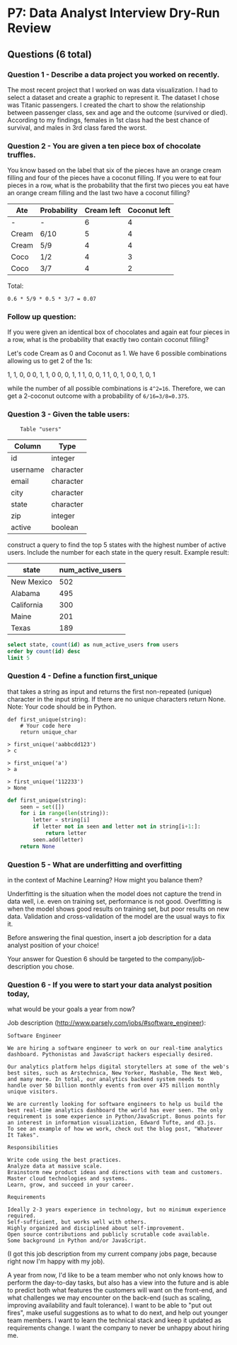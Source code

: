 # P7: Data Analyst Interview Dry-Run Review

##  Questions (6 total)

### Question 1 - Describe a data project you worked on recently.

The most recent project that I worked on was data visualization. I had 
to select a dataset and create a graphic to represent it. The dataset
I chose was Titanic passengers. I created the chart to show the
relationship between passenger class, sex and age and the outcome
(survived or died). According to my findings, females in 1st class had
the best chance of survival, and males in 3rd class fared the worst. 

### Question 2 - You are given a ten piece box of chocolate truffles.

You know based on the label that six of the pieces have an orange cream 
filling and four of the pieces have a coconut filling. If you were to eat 
four pieces in a row, what is the probability that the first two pieces 
you eat have an orange cream filling and the last two have a coconut
filling?

 Ate    | Probability | Cream left | Coconut left 
--------|-------------|------------|-------------
 -      |      -      | 6          | 4
 Cream  | 6/10        | 5          | 4
 Cream  | 5/9         | 4          | 4
 Coco   | 1/2         | 4          | 3
 Coco   | 3/7         | 4          | 2
 
Total:

```
0.6 * 5/9 * 0.5 * 3/7 = 0.07
```

### Follow up question:

If you were given an identical box of chocolates and again eat four 
pieces in a row, what is the probability that exactly two contain 
coconut filling?

Let's code Cream as 0 and Coconut as 1. We have 6 possible
combinations allowing us to get 2 of the 1s:

1, 1, 0, 0
0, 1, 1, 0
0, 0, 1, 1
1, 0, 0, 1
1, 0, 1, 0
0, 1, 0, 1

while the number of all possible combinations is `4^2=16`. Therefore,
we can get a 2-coconut outcome with a probability of `6/16=3/8=0.375`.

### Question 3 - Given the table users:

        Table "users"        
| Column      | Type      |
|-------------|-----------|
| id          | integer   |
| username    | character |
| email       | character |
| city        | character |
| state       | character |
| zip         | integer   |
| active      | boolean   |

construct a query to find the top 5 states with the highest number of 
active users. Include the number for each state in the query result.
Example result:

| state      | num_active_users |
|------------|------------------|
| New Mexico | 502              |
| Alabama    | 495              |
| California | 300              |
| Maine      | 201              |
| Texas      | 189              |

```sql
select state, count(id) as num_active_users from users
order by count(id) desc
limit 5
```

### Question 4 - Define a function first_unique

that takes a string as input and returns the first non-repeated (unique)
character in the input string. If there are no unique characters return
None. Note: Your code should be in Python.

```
def first_unique(string):
    # Your code here
    return unique_char

> first_unique('aabbcdd123')
> c

> first_unique('a')
> a

> first_unique('112233')
> None
```

```python
def first_unique(string):
    seen = set([])
    for i in range(len(string)):
        letter = string[i]
        if letter not in seen and letter not in string[i+1:]:
            return letter
        seen.add(letter)
    return None

```

### Question 5 - What are underfitting and overfitting

in the context of Machine Learning? How might you balance them?

Underfitting is the situation when the model does not capture the trend in
data well, i.e. even on training set, performance is not good. Overfitting
is when the model shows good results on training set, but poor results on 
new data. Validation and cross-validation of the model are the usual ways
to fix it.

Before answering the final question, insert a job description for a data analyst position of your choice!

Your answer for Question 6 should be targeted to the company/job-description you chose.

### Question 6 - If you were to start your data analyst position today,

what would be your goals a year from now?

Job description (http://www.parsely.com/jobs/#software_engineer):

```
Software Engineer

We are hiring a software engineer to work on our real-time analytics 
dashboard. Pythonistas and JavaScript hackers especially desired.

Our analytics platform helps digital storytellers at some of the web's 
best sites, such as Arstechnica, New Yorker, Mashable, The Next Web, 
and many more. In total, our analytics backend system needs to 
handle over 50 billion monthly events from over 475 million monthly 
unique visitors.

We are currently looking for software engineers to help us build the 
best real-time analytics dashboard the world has ever seen. The only 
requirement is some experience in Python/JavaScript. Bonus points for 
an interest in information visualization, Edward Tufte, and d3.js. 
To see an example of how we work, check out the blog post, "Whatever It Takes".

Responsibilities

Write code using the best practices.
Analyze data at massive scale.
Brainstorm new product ideas and directions with team and customers.
Master cloud technologies and systems.
Learn, grow, and succeed in your career.

Requirements

Ideally 2-3 years experience in technology, but no minimum experience required.
Self-sufficient, but works well with others.
Highly organized and disciplined about self-improvement.
Open source contributions and publicly scrutable code available.
Some background in Python and/or JavaScript.

```

(I got this job description from my current company jobs page, because
right now I'm happy with my job).

A year from now, I'd like to be a team member who not only knows how to
perform the day-to-day tasks, but also has a view into the future and 
is able to predict both what features the customers will want on the
front-end, and what challenges we may encounter on the back-end (such as
scaling, improving availability and fault tolerance). I want to be able
to "put out fires", make useful suggestions as to what to do next, and
help out younger team members. I want to learn the technical stack and
keep it updated as requirements change. I want the company to never
be unhappy about hiring me.
